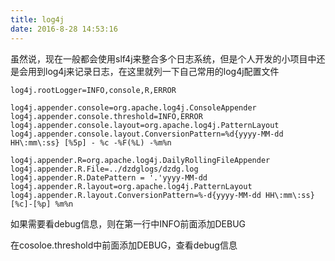 ```yaml
---
title: log4j
date: 2016-8-28 14:53:16
---
```


虽然说，现在一般都会使用slf4j来整合多个日志系统，但是个人开发的小项目中还是会用到log4j来记录日志，在这里就列一下自己常用的log4j配置文件

```properties
log4j.rootLogger=INFO,console,R,ERROR 
  
log4j.appender.console=org.apache.log4j.ConsoleAppender  
log4j.appender.console.threshold=INFO,ERROR 
log4j.appender.console.layout=org.apache.log4j.PatternLayout  
log4j.appender.console.layout.ConversionPattern=%d{yyyy-MM-dd HH\:mm\:ss} [%5p] - %c -%F(%L) -%m%n  
  
log4j.appender.R=org.apache.log4j.DailyRollingFileAppender 
log4j.appender.R.File=../dzdglogs/dzdg.log
log4j.appender.R.DatePattern = '.'yyyy-MM-dd 
log4j.appender.R.layout=org.apache.log4j.PatternLayout 
log4j.appender.R.layout.ConversionPattern=%-d{yyyy-MM-dd HH\:mm\:ss} [%c]-[%p] %m%n  
```

如果需要看debug信息，则在第一行中INFO前面添加DEBUG

在cosoloe.threshold中前面添加DEBUG，查看debug信息



